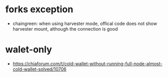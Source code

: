 # forks exception
- chaingreen: when using harvester mode, offical code does not show harvester mount, although the connection is good

# walet-only
- https://chiaforum.com/t/cold-wallet-without-running-full-node-almost-cold-wallet-solved/10706
